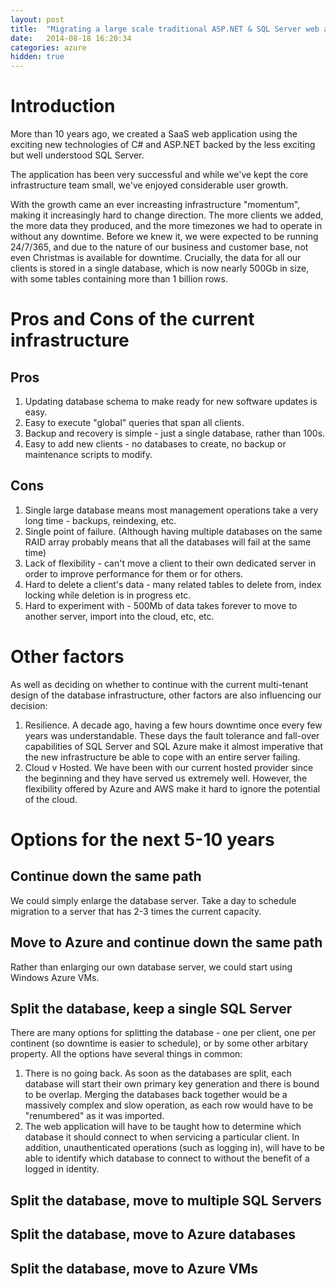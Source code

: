 ```yaml
---
layout: post
title:  "Migrating a large scale traditional ASP.NET & SQL Server web application to Azure"
date:   2014-08-18 16:20:34
categories: azure
hidden: true
---
```

# Introduction

More than 10 years ago, we created a SaaS web application using the exciting new technologies of C# and ASP.NET
backed by the less exciting but well understood SQL Server.

The application has been very successful and while we've kept the core infrastructure team small, we've enjoyed
considerable user growth.

With the growth came an ever increasting infrastructure "momentum", making it increasingly hard to change direction.
The more clients we added, the more data they produced, and the more timezones we had to operate in without any downtime.
Before we knew it, we were expected to be running 24/7/365, and due to the nature of our business and customer base, not even
Christmas is available for downtime. Crucially, the data for all our clients is stored in a single database, which is now
nearly 500Gb in size, with some tables containing more than 1 billion rows.

# Pros and Cons of the current infrastructure

## Pros

1. Updating database schema to make ready for new software updates is easy.  
1. Easy to execute "global" queries that span all clients.  
1. Backup and recovery is simple - just a single database, rather than 100s.  
1. Easy to add new clients - no databases to create, no backup or maintenance scripts to modify.  

## Cons

1. Single large database means most management operations take a very long time - backups, reindexing, etc.
1. Single point of failure. (Although having multiple databases on the same RAID array probably means that all the
databases will fail at the same time)
1. Lack of flexibility - can't move a client to their own dedicated server in order to improve performance for them or
for others.
1. Hard to delete a client's data - many related tables to delete from, index locking while deletion is in progress etc.
1. Hard to experiment with - 500Mb of data takes forever to move to another server, import into the cloud, etc, etc.

# Other factors
As well as deciding on whether to continue with the current multi-tenant design of the database infrastructure, other
factors are also influencing our decision:

1. Resilience. A decade ago, having a few hours downtime once every few years was understandable. These days the fault
tolerance and fall-over capabilities of SQL Server and SQL Azure make it almost imperative that the new infrastructure
be able to cope with an entire server failing.
1. Cloud v Hosted. We have been with our current hosted provider since the beginning and they have served us extremely
well. However, the flexibility offered by Azure and AWS make it hard to ignore the potential of the cloud.


# Options for the next 5-10 years

## Continue down the same path
We could simply enlarge the database server. Take a day to schedule migration to a server that has 2-3 times the current capacity.

## Move to Azure and continue down the same path
Rather than enlarging our own database server, we could start using Windows Azure VMs.

## Split the database, keep a single SQL Server
There are many options for splitting the database - one per client, one per continent (so downtime is easier to schedule), or by some
other arbitary property. All the options have several things in common:

1. There is no going back. As soon as the databases are split, each database will start their own primary key generation and there
is bound to be overlap. Merging the databases back together would be a massively complex and slow operation, as each row would have
to be "renumbered" as it was imported.
1. The web application will have to be taught how to determine which database it should connect to when servicing a particular client.
In addition, unauthenticated operations (such as logging in), will have to be able to identify which database to connect to without
the benefit of a logged in identity.

## Split the database, move to multiple SQL Servers

## Split the database, move to Azure databases

## Split the database, move to Azure VMs
